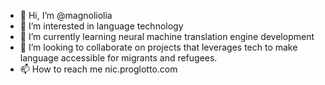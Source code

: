 - 👋 Hi, I’m @magnoliolia
- 👀 I’m interested in language technology
- 🌱 I’m currently learning neural machine translation engine development
- 💞️ I’m looking to collaborate on projects that leverages tech to make language accessible for migrants and refugees.
- 📫 How to reach me nic.proglotto.com

<!---
magnoliolia/magnoliolia is a ✨ special ✨ repository because its `README.md` (this file) appears on your GitHub profile.
You can click the Preview link to take a look at your changes.
--->
